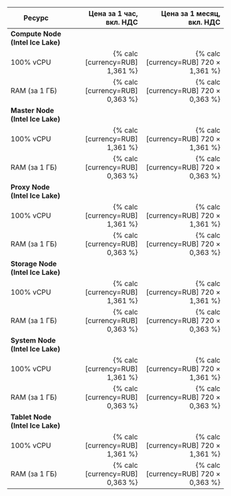 | Ресурс        | Цена за 1 час,<br>вкл. НДС                           | Цена за 1 месяц,<br>вкл. НДС |
|---------------|-----------------------------------------------------:|-----------------------------:|
| **Compute Node (Intel Ice Lake)** |
| 100% vCPU     | {% calc [currency=RUB] 1,361 %} | {% calc [currency=RUB] 720 × 1,361 %} |
| RAM (за 1 ГБ) | {% calc [currency=RUB] 0,363 %}  | {% calc [currency=RUB] 720 × 0,363 %}  |
| **Master Node (Intel Ice Lake)** |
| 100% vCPU     | {% calc [currency=RUB] 1,361 %} | {% calc [currency=RUB] 720 × 1,361 %} |
| RAM (за 1 ГБ) | {% calc [currency=RUB] 0,363 %}  | {% calc [currency=RUB] 720 × 0,363 %}  |
| **Proxy Node (Intel Ice Lake)** |
| 100% vCPU     | {% calc [currency=RUB] 1,361 %} | {% calc [currency=RUB] 720 × 1,361 %} |
| RAM (за 1 ГБ) | {% calc [currency=RUB] 0,363 %}  | {% calc [currency=RUB] 720 × 0,363 %}  |
| **Storage Node (Intel Ice Lake)** |
| 100% vCPU     | {% calc [currency=RUB] 1,361 %} | {% calc [currency=RUB] 720 × 1,361 %} |
| RAM (за 1 ГБ) | {% calc [currency=RUB] 0,363 %}  | {% calc [currency=RUB] 720 × 0,363 %}  |
| **System Node (Intel Ice Lake)** |
| 100% vCPU     | {% calc [currency=RUB] 1,361 %} | {% calc [currency=RUB] 720 × 1,361 %} |
| RAM (за 1 ГБ) | {% calc [currency=RUB] 0,363 %}  | {% calc [currency=RUB] 720 × 0,363 %}  |
| **Tablet Node (Intel Ice Lake)** |
| 100% vCPU     | {% calc [currency=RUB] 1,361 %} | {% calc [currency=RUB] 720 × 1,361 %} |
| RAM (за 1 ГБ) | {% calc [currency=RUB] 0,363 %}  | {% calc [currency=RUB] 720 × 0,363 %}  |